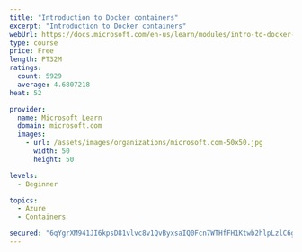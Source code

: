```yaml
---
title: "Introduction to Docker containers"
excerpt: "Introduction to Docker containers"
webUrl: https://docs.microsoft.com/en-us/learn/modules/intro-to-docker-containers/
type: course
price: Free
length: PT32M
ratings:
  count: 5929
  average: 4.6807218
heat: 52

provider:
  name: Microsoft Learn
  domain: microsoft.com
  images:
    - url: /assets/images/organizations/microsoft.com-50x50.jpg
      width: 50
      height: 50

levels:
  - Beginner

topics:
  - Azure
  - Containers

secured: "6qYgrXM941JI6kpsD81vlvc8v1QvByxsaIQ0Fcn7WTHfFH1Ktwb2hlpLzlC6gzpawmOuZDKm4TdLdOIOQaGJDyhaqllB+p59O/cMpd0ckorU656HbYR6UwC3YNSbDwXVq5DYZL/54Yj2S1p3+3r+NRBR5vHyzxtD/idZ+KaulTTlaDIc7eZL6tSC4IoE/wKfEq5MAkFfx8oI8CAvXr4Uu6dCIrd7vT4EHwdPCzdzBoW6LdSKrg+0m/3oNXuKEpQ14Az18pEennCQlYPq3/p9kQeI/VYaZo0IdrxKL6vGvOrDUazstXha9UMo6wAdQbgOTJYMo/T4iB45MXwjCeRL5gyVTVFaO0YRoBKuAO/v3uKjIUy+E3v0hpfCmUaeOgr5iTZWfovwt0e8rcwdkz1Oe6EWSyPehKnD6nhpAWFE6XE=;/7utV44NZmPYHCdZlYS4Xw=="
---
```


